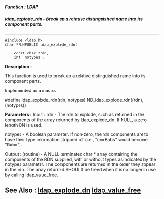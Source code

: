 ##### Function : LDAP
##### ldap_explode_rdn - Break up a relative distinguished name into its component parts.
---
```
#include <ldap.h>
char **LNPUBLIC ldap_explode_rdn(

	const char *rdn,
	int  notypes);
```
**Description :**

This function is used to break up a relative distinguished name into its 
component parts.

Implemented as a macro:

#define ldap_explode_rdn(rdn, notypes) ND_ldap_explode_rdn((rdn), (notypes))

**Parameters :**
Input :
rdn  -  The rdn to explode, such as returned in the components of the array returned by ldap_explode_dn.  If NULL, a zero length DN is used.

notypes  -  A boolean parameter.  If non-zero, the rdn  components are to have their type information stripped off (i.e., "cn=Babs" would become "Babs").

Output :
(routine)  -  A NULL terminated char * array containing the components of the RDN supplied, with or without types as indicated by the notypes parameter. The components are returned in the order they appear in the rdn.  The array returned SHOULD be freed when it is no longer in use by calling ldap_value_free.



**See Also :**
[ldap_explode_dn](/reference/Func/ldap_explode_dn)
[ldap_value_free](/reference/Func/ldap_value_free)
---
